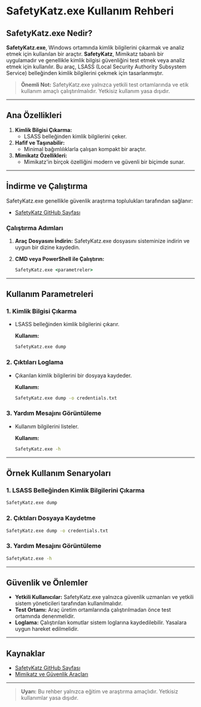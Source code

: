 # SafetyKatz.exe Kullanım Rehberi

## SafetyKatz.exe Nedir?

**SafetyKatz.exe**, Windows ortamında kimlik bilgilerini çıkarmak ve analiz etmek için kullanılan bir araçtır. **SafetyKatz**, Mimikatz tabanlı bir uygulamadır ve genellikle kimlik bilgisi güvenliğini test etmek veya analiz etmek için kullanılır. Bu araç, LSASS (Local Security Authority Subsystem Service) belleğinden kimlik bilgilerini çekmek için tasarlanmıştır.

> **Önemli Not:** SafetyKatz.exe yalnızca yetkili test ortamlarında ve etik kullanım amaçlı çalıştırılmalıdır. Yetkisiz kullanım yasa dışıdır.

---

## Ana Özellikleri

1. **Kimlik Bilgisi Çıkarma:**
   - LSASS belleğinden kimlik bilgilerini çeker.
2. **Hafif ve Taşınabilir:**
   - Minimal bağımlılıklarla çalışan kompakt bir araçtır.
3. **Mimikatz Özellikleri:**
   - Mimikatz'in birçok özelliğini modern ve güvenli bir biçimde sunar.

---

## İndirme ve Çalıştırma

SafetyKatz.exe genellikle güvenlik araştırma toplulukları tarafından sağlanır:

- [SafetyKatz GitHub Sayfası](https://github.com)

### Çalıştırma Adımları

1. **Araç Dosyasını İndirin:**
   SafetyKatz.exe dosyasını sisteminize indirin ve uygun bir dizine kaydedin.

2. **CMD veya PowerShell ile Çalıştırın:**
   ```cmd
   SafetyKatz.exe <parametreler>
   ```

---

## Kullanım Parametreleri

### 1. **Kimlik Bilgisi Çıkarma**
- LSASS belleğinden kimlik bilgilerini çıkarır.

  **Kullanım:**
  ```cmd
  SafetyKatz.exe dump
  ```

### 2. **Çıktıları Loglama**
- Çıkarılan kimlik bilgilerini bir dosyaya kaydeder.

  **Kullanım:**
  ```cmd
  SafetyKatz.exe dump -o credentials.txt
  ```

### 3. **Yardım Mesajını Görüntüleme**
- Kullanım bilgilerini listeler.

  **Kullanım:**
  ```cmd
  SafetyKatz.exe -h
  ```

---

## Örnek Kullanım Senaryoları

### 1. LSASS Belleğinden Kimlik Bilgilerini Çıkarma
```cmd
SafetyKatz.exe dump
```

### 2. Çıktıları Dosyaya Kaydetme
```cmd
SafetyKatz.exe dump -o credentials.txt
```

### 3. Yardım Mesajını Görüntüleme
```cmd
SafetyKatz.exe -h
```

---

## Güvenlik ve Önlemler

- **Yetkili Kullanıcılar:** SafetyKatz.exe yalnızca güvenlik uzmanları ve yetkili sistem yöneticileri tarafından kullanılmalıdır.
- **Test Ortamı:** Araç üretim ortamlarında çalıştırılmadan önce test ortamında denenmelidir.
- **Loglama:** Çalıştırılan komutlar sistem loglarına kaydedilebilir. Yasalara uygun hareket edilmelidir.

---

## Kaynaklar

- [SafetyKatz GitHub Sayfası](https://github.com)
- [Mimikatz ve Güvenlik Araçları](https://learn.microsoft.com/en-us/windows-server/security/)

---

> **Uyarı:** Bu rehber yalnızca eğitim ve araştırma amaçlıdır. Yetkisiz kullanımlar yasa dışıdır.
